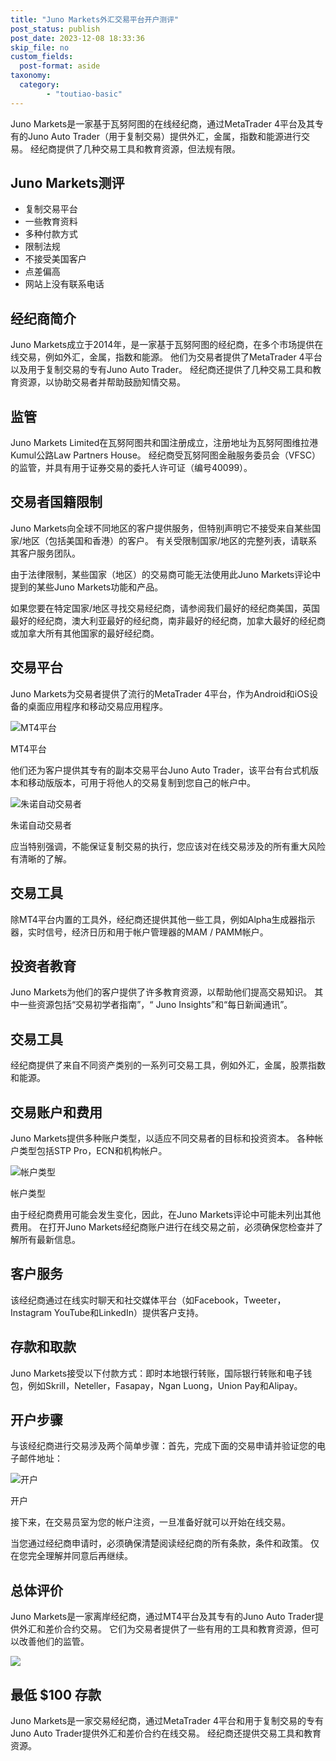 ```yaml
---
title: "Juno Markets外汇交易平台开户测评"
post_status: publish
post_date: 2023-12-08 18:33:36
skip_file: no
custom_fields: 
  post-format: aside
taxonomy:
  category:
        - "toutiao-basic"
---
```


Juno Markets是一家基于瓦努阿图的在线经纪商，通过MetaTrader 4平台及其专有的Juno Auto Trader（用于复制交易）提供外汇，金属，指数和能源进行交易。 经纪商提供了几种交易工具和教育资源，但法规有限。

## Juno Markets测评

- 复制交易平台
- 一些教育资料
- 多种付款方式
- 限制法规
- 不接受美国客户
- 点差偏高
- 网站上没有联系电话

## 经纪商简介

Juno Markets成立于2014年，是一家基于瓦努阿图的经纪商，在多个市场提供在线交易，例如外汇，金属，指数和能源。 他们为交易者提供了MetaTrader 4平台以及用于复制交易的专有Juno Auto Trader。 经纪商还提供了几种交易工具和教育资源，以协助交易者并帮助鼓励知情交易。

## 监管

Juno Markets Limited在瓦努阿图共和国注册成立，注册地址为瓦努阿图维拉港Kumul公路Law Partners House。 经纪商受瓦努阿图金融服务委员会（VFSC）的监管，并具有用于证券交易的委托人许可证（编号40099）。

## 交易者国籍限制

Juno Markets向全球不同地区的客户提供服务，但特别声明它不接受来自某些国家/地区（包括美国和香港）的客户。 有关受限制国家/地区的完整列表，请联系其客户服务团队。

由于法律限制，某些国家（地区）的交易商可能无法使用此Juno Markets评论中提到的某些Juno Markets功能和产品。

如果您要在特定国家/地区寻找交易经纪商，请参阅我们最好的经纪商美国，英国最好的经纪商，澳大利亚最好的经纪商，南非最好的经纪商，加拿大最好的经纪商或加拿大所有其他国家的最好经纪商。

## 交易平台

Juno Markets为交易者提供了流行的MetaTrader 4平台，作为Android和iOS设备的桌面应用程序和移动交易应用程序。

![MT4平台](https://cdn.fendou.la/funstoutiao/2020/11/Juno-Markets-Review-MT4-Platform-1024x342.jpg "MT4平台")

MT4平台

他们还为客户提供其专有的副本交易平台Juno Auto Trader，该平台有台式机版本和移动版版本，可用于将他人的交易复制到您自己的帐户中。

![朱诺自动交易者](https://cdn.fendou.la/funstoutiao/2020/11/Juno-Markets-Review-Juno-Auto-Trader.png "朱诺自动交易者")

朱诺自动交易者

应当特别强调，不能保证复制交易的执行，您应该对在线交易涉及的所有重大风险有清晰的了解。

## 交易工具

除MT4平台内置的工具外，经纪商还提供其他一些工具，例如Alpha生成器指示器，实时信号，经济日历和用于帐户管理器的MAM / PAMM帐户。

## 投资者教育

Juno Markets为他们的客户提供了许多教育资源，以帮助他们提高交易知识。 其中一些资源包括“交易初学者指南”，“ Juno Insights”和“每日新闻通讯”。

## 交易工具

经纪商提供了来自不同资产类别的一系列可交易工具，例如外汇，金属，股票指数和能源。

## 交易账户和费用

Juno Markets提供多种账户类型，以适应不同交易者的目标和投资资本。 各种帐户类型包括STP Pro，ECN和机构帐户。

![帐户类型](https://cdn.fendou.la/funstoutiao/2020/11/Juno-Markets-Review-Account-Types-1024x239.png "帐户类型")

帐户类型

由于经纪商费用可能会发生变化，因此，在Juno Markets评论中可能未列出其他费用。 在打开Juno Markets经纪商账户进行在线交易之前，必须确保您检查并了解所有最新信息。

## 客户服务

该经纪商通过在线实时聊天和社交媒体平台（如Facebook，Tweeter，Instagram YouTube和LinkedIn）提供客户支持。

## 存款和取款

Juno Markets接受以下付款方式：即时本地银行转账，国际银行转账和电子钱包，例如Skrill，Neteller，Fasapay，Ngan Luong，Union Pay和Alipay。

## 开户步骤

与该经纪商进行交易涉及两个简单步骤：首先，完成下面的交易申请并验证您的电子邮件地址：

![开户](https://cdn.fendou.la/funstoutiao/2020/11/Juno-Markets-Review-Account-Opening-229x1024.png "开户")

开户

接下来，在交易员室为您的帐户注资，一旦准备好就可以开始在线交易。

当您通过经纪商申请时，必须确保清楚阅读经纪商的所有条款，条件和政策。 仅在您完全理解并同意后再继续。

## 总体评价

Juno Markets是一家离岸经纪商，通过MT4平台及其专有的Juno Auto Trader提供外汇和差价合约交易。 它们为交易者提供了一些有用的工具和教育资源，但可以改善他们的监管。

![](https://cdn.fendou.la/funstoutiao/2020/11/Juno-Markets-Logo.png)

## 最低 $100 存款

Juno Markets是一家交易经纪商，通过MetaTrader 4平台和用于复制交易的专有Juno Auto Trader提供外汇和差价合约在线交易。 经纪商还提供交易工具和教育资源。

